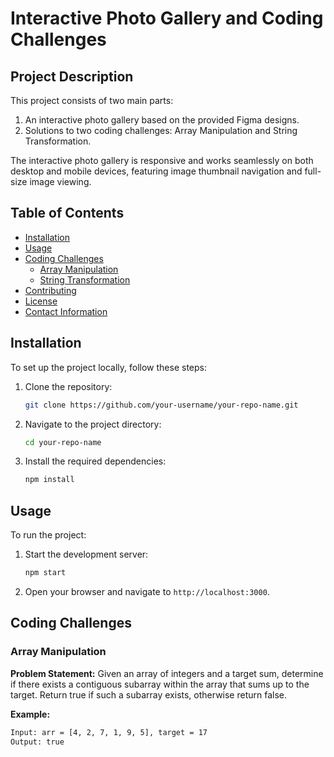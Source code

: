 # Interactive Photo Gallery and Coding Challenges

## Project Description

This project consists of two main parts:

1. An interactive photo gallery based on the provided Figma designs.
2. Solutions to two coding challenges: Array Manipulation and String Transformation.

The interactive photo gallery is responsive and works seamlessly on both desktop and mobile devices, featuring image thumbnail navigation and full-size image viewing.

## Table of Contents

- [Installation](#installation)
- [Usage](#usage)
- [Coding Challenges](#coding-challenges)
  - [Array Manipulation](#array-manipulation)
  - [String Transformation](#string-transformation)
- [Contributing](#contributing)
- [License](#license)
- [Contact Information](#contact-information)

## Installation

To set up the project locally, follow these steps:

1. Clone the repository:
   ```sh
   git clone https://github.com/your-username/your-repo-name.git
   ```
2. Navigate to the project directory:
   ```sh
   cd your-repo-name
   ```
3. Install the required dependencies:
   ```sh
   npm install
   ```

## Usage

To run the project:

1. Start the development server:
   ```sh
   npm start
   ```
2. Open your browser and navigate to `http://localhost:3000`.

## Coding Challenges

### Array Manipulation

**Problem Statement:**
Given an array of integers and a target sum, determine if there exists a contiguous subarray within the array that sums up to the target. Return true if such a subarray exists, otherwise return false.

**Example:**

```sh
Input: arr = [4, 2, 7, 1, 9, 5], target = 17
Output: true
```
